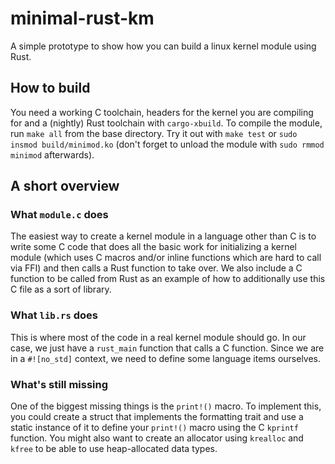 # minimal-rust-km

A simple prototype to show how you can build a linux kernel module using Rust.

## How to build

You need a working C toolchain, headers for the kernel you are compiling for and a (nightly) Rust toolchain with `cargo-xbuild`.
To compile the module, run `make all` from the base directory. Try it out with `make test` or `sudo insmod build/minimod.ko` 
(don't forget to unload the module with `sudo rmmod minimod` afterwards).

## A short overview

### What `module.c` does

The easiest way to create a kernel module in a language other than C is to write some C code that does all the basic work for initializing
a kernel module (which uses C macros and/or inline functions which are hard to call via FFI) and then calls a Rust function to take over.
We also include a C function to be called from Rust as an example of how to additionally use this C file as a sort of library.

### What `lib.rs` does

This is where most of the code in a real kernel module should go. In our case, we just have a `rust_main` function that calls a C function.
Since we are in a `#![no_std]` context, we need to define some language items ourselves.

### What's still missing

One of the biggest missing things is the `print!()` macro. To implement this, you could create a struct that implements 
the formatting trait and use a static instance of it to define your `print!()` macro using the C `kprintf` function. You
might also want to create an allocator using `krealloc` and `kfree` to be able to use heap-allocated data types.
